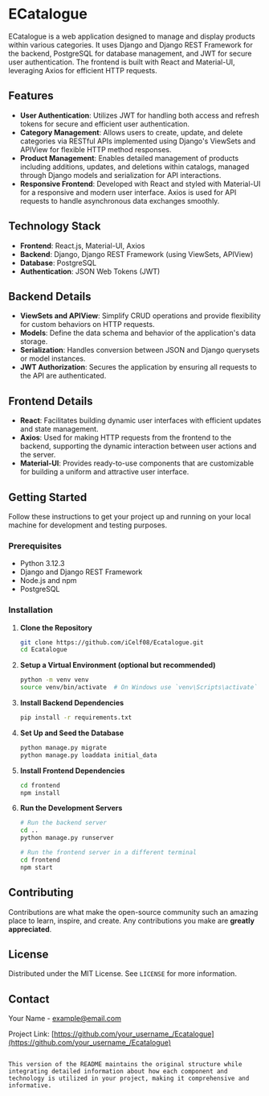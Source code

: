 
# ECatalogue

ECatalogue is a web application designed to manage and display products within various categories. It uses Django and Django REST Framework for the backend, PostgreSQL for database management, and JWT for secure user authentication. The frontend is built with React and Material-UI, leveraging Axios for efficient HTTP requests.

## Features

- **User Authentication**: Utilizes JWT for handling both access and refresh tokens for secure and efficient user authentication.
- **Category Management**: Allows users to create, update, and delete categories via RESTful APIs implemented using Django's ViewSets and APIView for flexible HTTP method responses.
- **Product Management**: Enables detailed management of products including additions, updates, and deletions within catalogs, managed through Django models and serialization for API interactions.
- **Responsive Frontend**: Developed with React and styled with Material-UI for a responsive and modern user interface. Axios is used for API requests to handle asynchronous data exchanges smoothly.

## Technology Stack

- **Frontend**: React.js, Material-UI, Axios
- **Backend**: Django, Django REST Framework (using ViewSets, APIView)
- **Database**: PostgreSQL
- **Authentication**: JSON Web Tokens (JWT)

## Backend Details

- **ViewSets and APIView**: Simplify CRUD operations and provide flexibility for custom behaviors on HTTP requests.
- **Models**: Define the data schema and behavior of the application's data storage.
- **Serialization**: Handles conversion between JSON and Django querysets or model instances.
- **JWT Authorization**: Secures the application by ensuring all requests to the API are authenticated.

## Frontend Details

- **React**: Facilitates building dynamic user interfaces with efficient updates and state management.
- **Axios**: Used for making HTTP requests from the frontend to the backend, supporting the dynamic interaction between user actions and the server.
- **Material-UI**: Provides ready-to-use components that are customizable for building a uniform and attractive user interface.

## Getting Started

Follow these instructions to get your project up and running on your local machine for development and testing purposes.

### Prerequisites

- Python 3.12.3
- Django and Django REST Framework
- Node.js and npm
- PostgreSQL

### Installation

1. **Clone the Repository**
   ```bash
   git clone https://github.com/iCelf08/Ecatalogue.git
   cd Ecatalogue
   ```
2. **Setup a Virtual Environment (optional but recommended)**
   ```bash
   python -m venv venv
   source venv/bin/activate  # On Windows use `venv\Scripts\activate`
   ```
3. **Install Backend Dependencies**
   ```bash
   pip install -r requirements.txt
   ```
4. **Set Up and Seed the Database**
   ```bash
   python manage.py migrate
   python manage.py loaddata initial_data
   ```
5. **Install Frontend Dependencies**
   ```bash
   cd frontend
   npm install
   ```
6. **Run the Development Servers**
   ```bash
   # Run the backend server
   cd ..
   python manage.py runserver

   # Run the frontend server in a different terminal
   cd frontend
   npm start
   ```

## Contributing

Contributions are what make the open-source community such an amazing place to learn, inspire, and create. Any contributions you make are **greatly appreciated**.

## License

Distributed under the MIT License. See `LICENSE` for more information.

## Contact

Your Name - example@email.com

Project Link: [https://github.com/your_username_/Ecatalogue](https://github.com/your_username_/Ecatalogue)
```

This version of the README maintains the original structure while integrating detailed information about how each component and technology is utilized in your project, making it comprehensive and informative.
